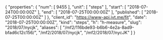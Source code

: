 {
  "properties": {
    "num": [
      9455
    ],
    "unit": [
      "steps"
    ],
    "start": [
      "2018-07-24T00:00:00Z"
    ],
    "end": [
      "2018-07-25T00:00:00Z"
    ],
    "published": [
      "2018-07-25T00:00:00Z"
    ]
  },
  "client_id": "https://www-api.jvt.me/fit",
  "date": "2018-07-25T00:00:00Z",
  "kind": "steps",
  "h": "h-measure",
  "slug": "2018/07/nycjk",
  "aliases": [
    "/mf2/116bde93-b6b6-4e2a-8ad9-bfad6c12c156/",
    "/mf2/2018/07/nycjk",
    "/mf2/2018/07/nycJK"
  ]
}
